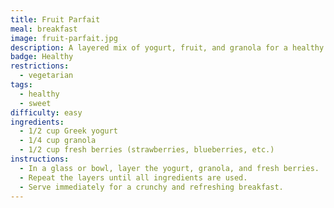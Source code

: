 ```yaml
---
title: Fruit Parfait
meal: breakfast
image: fruit-parfait.jpg
description: A layered mix of yogurt, fruit, and granola for a healthy start to the day.
badge: Healthy
restrictions:
  - vegetarian
tags:
  - healthy
  - sweet
difficulty: easy
ingredients:
  - 1/2 cup Greek yogurt
  - 1/4 cup granola
  - 1/2 cup fresh berries (strawberries, blueberries, etc.)
instructions:
  - In a glass or bowl, layer the yogurt, granola, and fresh berries.
  - Repeat the layers until all ingredients are used.
  - Serve immediately for a crunchy and refreshing breakfast.
---
```

